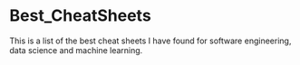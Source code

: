 # Best_CheatSheets
This is a list of the best cheat sheets I have found for software engineering, data science and machine learning.
